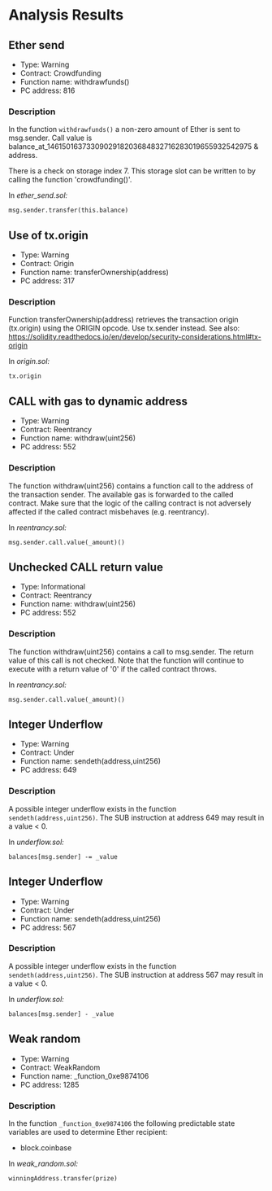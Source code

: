 # Analysis Results
## Ether send
- Type: Warning
- Contract: Crowdfunding
- Function name: withdrawfunds()
- PC address: 816

### Description
In the function `withdrawfunds()` a non-zero amount of Ether is sent to msg.sender.
Call value is balance_at_1461501637330902918203684832716283019655932542975 & address.

There is a check on storage index 7. This storage slot can be written to by calling the function 'crowdfunding()'.

In *ether_send.sol:*

```
msg.sender.transfer(this.balance)
```
## Use of tx.origin
- Type: Warning
- Contract: Origin
- Function name: transferOwnership(address)
- PC address: 317

### Description
Function transferOwnership(address) retrieves the transaction origin (tx.origin) using the ORIGIN opcode. Use tx.sender instead.
See also: https://solidity.readthedocs.io/en/develop/security-considerations.html#tx-origin

In *origin.sol:*

```
tx.origin
```
## CALL with gas to dynamic address
- Type: Warning
- Contract: Reentrancy
- Function name: withdraw(uint256)
- PC address: 552

### Description
The function withdraw(uint256) contains a function call to the address of the transaction sender. The available gas is forwarded to the called contract. Make sure that the logic of the calling contract is not adversely affected if the called contract misbehaves (e.g. reentrancy).

In *reentrancy.sol:*

```
msg.sender.call.value(_amount)()
```
## Unchecked CALL return value
- Type: Informational
- Contract: Reentrancy
- Function name: withdraw(uint256)
- PC address: 552

### Description
The function withdraw(uint256) contains a call to msg.sender.
The return value of this call is not checked. Note that the function will continue to execute with a return value of '0' if the called contract throws.

In *reentrancy.sol:*

```
msg.sender.call.value(_amount)()
```
## Integer Underflow
- Type: Warning
- Contract: Under
- Function name: sendeth(address,uint256)
- PC address: 649

### Description
A possible integer underflow exists in the function `sendeth(address,uint256)`.
The SUB instruction at address 649 may result in a value < 0.

In *underflow.sol:*

```
balances[msg.sender] -= _value
```
## Integer Underflow
- Type: Warning
- Contract: Under
- Function name: sendeth(address,uint256)
- PC address: 567

### Description
A possible integer underflow exists in the function `sendeth(address,uint256)`.
The SUB instruction at address 567 may result in a value < 0.

In *underflow.sol:*

```
balances[msg.sender] - _value
```
## Weak random
- Type: Warning
- Contract: WeakRandom
- Function name: _function_0xe9874106
- PC address: 1285

### Description
In the function `_function_0xe9874106` the following predictable state variables are used to determine Ether recipient:
- block.coinbase


In *weak_random.sol:*

```
winningAddress.transfer(prize)
```

